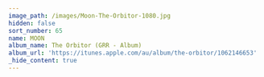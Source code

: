 ```yaml
---
image_path: /images/Moon-The-Orbitor-1080.jpg
hidden: false
sort_number: 65
name: MOON
album_name: The Orbitor (GRR - Album)
album_url: 'https://itunes.apple.com/au/album/the-orbitor/1062146653'
_hide_content: true
---
```



